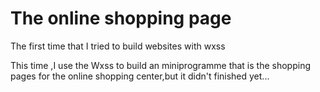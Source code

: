 # The online shopping page
The first time that I tried to build websites with wxss


This time ,I use the Wxss to build an miniprogramme that is the shopping pages for the online shopping center,but it didn't finished yet...
